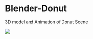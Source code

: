 # Blender-Donut
3D model and Animation of Donut Scene

<img src="Donut/Renders/numero6.png">
<br> <br> 
